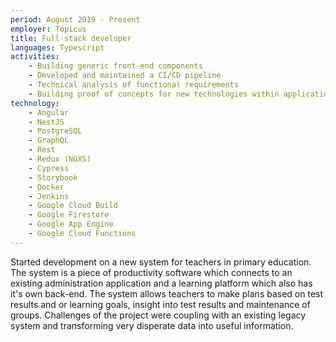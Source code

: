 ```yaml
---
period: August 2019 - Present
employer: Topicus
title: Full-stack developer
languages: Typescript
activities:
    - Building generic front-end components
    - Developed and maintained a CI/CD pipeline
    - Technical analysis of functional requirements
    - Building proof of concepts for new technologies within application
technology:
    - Angular
    - NestJS
    - PostgreSQL
    - GraphQL
    - Rest
    - Redux (NGXS)
    - Cypress
    - Storybook
    - Docker
    - Jenkins
    - Google Cloud Build
    - Google Firestore
    - Google App Engine
    - Google Cloud Functions 
---
```

Started development on a new system for teachers in primary education. 
The system is a piece of productivity software which connects to an existing administration application and a learning platform which also has it's own back-end. 
The system allows teachers to make plans based on test results and or learning goals, insight into test results and maintenance of groups.
Challenges of the project were coupling with an existing legacy system and transforming very disperate data into useful information.